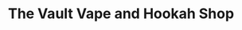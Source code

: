 ---
title: "The Vault Vape and Hookah Shop"
url: /gloucester-point/the-vault-vape-and-hookah-shop/
shop: e-cigarette
---